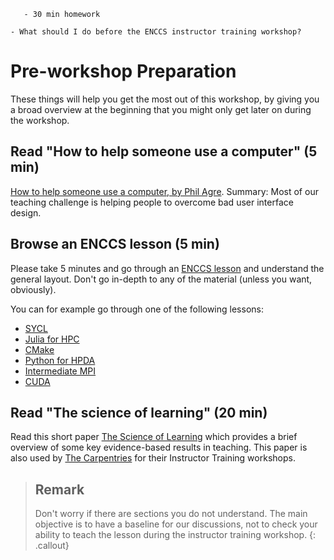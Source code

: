 
```{instructor-note}
   - 30 min homework
```   

```{questions}
- What should I do before the ENCCS instructor training workshop?
```


# Pre-workshop Preparation

These things will help you get the most out of this workshop, by
giving you a broad overview at the beginning that you might only get
later on during the workshop.

## Read "How to help someone use a computer" (5 min)

[How to help someone use a computer, by Phil Agre](https://www.librarian.net/stax/4965/how-to-help-someone-use-a-computer-by-phil-agre/).
Summary: Most of our teaching challenge is helping people to overcome bad user
interface design.


## Browse an ENCCS lesson (5 min)

Please take 5 minutes and go through an [ENCCS
lesson](https://enccs.se/lessons/) and understand the general
layout.  Don't go in-depth to any of the material (unless you want,
obviously). 

You can for example go through one of the following lessons:
- [SYCL](https://enccs.github.io/sycl-workshop/)
- [Julia for HPC](https://enccs.github.io/Julia-for-HPC/)
- [CMake](https://enccs.github.io/cmake-workshop/)
- [Python for HPDA](https://enccs.github.io/HPDA-Python/)
- [Intermediate MPI](https://enccs.github.io/intermediate-mpi/)
- [CUDA](https://enccs.github.io/CUDA/)


## Read "The science of learning" (20 min)

Read this short paper [The Science of
Learning](https://carpentries.github.io/instructor-training/files/papers/science-of-learning-2015.pdf)
which provides a brief overview of some key evidence-based results in
teaching. This paper is also used by [The
Carpentries](https://carpentries.org/) for their Instructor Training
workshops.

> ## Remark
>
> Don't worry if there are sections you do not understand. The main objective
> is to have a baseline for our discussions, not to check your ability to teach
> the lesson during the instructor training workshop.
{: .callout}
